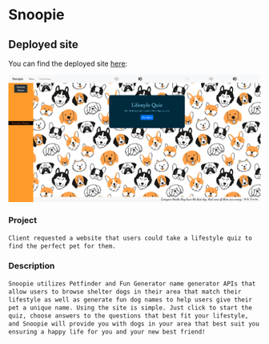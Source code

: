 # Snoopie

## Deployed site
You can find the deployed site [here](https://sttorek.github.io/snoopie/):

![snoopie](assets/images/Snoopie.png)




### Project

```
Client requested a website that users could take a lifestyle quiz to find the perfect pet for them.
```

### Description

```
Snoopie utilizes Petfinder and Fun Generator name generator APIs that allow users to browse shelter dogs in their area that match their lifestyle as well as generate fun dog names to help users give their pet a unique name. Using the site is simple. Just click to start the quiz, choose answers to the questions that best fit your lifestyle, and Snoopie will provide you with dogs in your area that best suit you ensuring a happy life for you and your new best friend!
```


